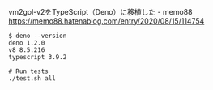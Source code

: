 vm2gol-v2をTypeScript（Deno）に移植した - memo88  
https://memo88.hatenablog.com/entry/2020/08/15/114754

```
$ deno --version
deno 1.2.0
v8 8.5.216
typescript 3.9.2
```

```
# Run tests
./test.sh all
```

